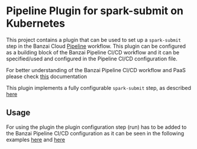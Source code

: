 # Pipeline Plugin for spark-submit on Kubernetes

This project contains a plugin that can be used to set up a `spark-submit` step in the Banzai Cloud [Pipeline](https://github.com/banzaicloud/pipeline) workflow.
This plugin can be configured as a building block of the Banzai Pipeline CI/CD workflow and it can be specified/used and configured in the Pipeline CI/CD configuration file.

For better understanding of the Banzai Pipeline CI/CD workflow and PaaS please check [this](https://github.com/banzaicloud/pipeline/README.md) documentation

This plugin implements a fully configurable `spark-submit` step, as described [here](https://spark.apache.org/docs/latest/submitting-applications.html)

## Usage

For using the plugin the plugin configuration step (run) has to be added to the Banzai Pipeline CI/CD configuration as it can be seen in the following examples 
 [here](https://github.com/banzaicloud/spark-pi-example/blob/master/.pipeline.yml) and [here](https://github.com/banzaicloud/spark-pdi-example/blob/master/.pipeline.yml)
